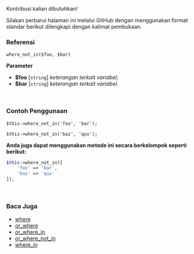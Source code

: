 Kontribusi kalian dibutuhkan!

Silakan perbarui halaman ini melalui GitHub dengan menggunakan format standar berikut dilengkapi dengan kalimat pembukaan.

### Referensi
`where_not_in($foo, $bar)`

**Parameter**
* **$foo** [`string`] *keterangan terkait variabel;*
* **$bar** [`string`] *keterangan terkait variabel.*

&nbsp;

### Contoh Penggunaan
`$this->where_not_in('foo', 'bar');`

`$this->where_not_in('baz', 'qux');`

**Anda juga dapat menggunakan metode ini secara berkelompok seperti berikut:**
```php
$this->where_not_in([
    'foo' => 'bar',
    'baz' => 'qux'
]);
```

&nbsp;

### Baca Juga
* [where](./where)
* [or_where](./or_where)
* [or_where_in](./or_where_in)
* [or_where_not_in](./or_where_not_in)
* [where_in](./where_in)
